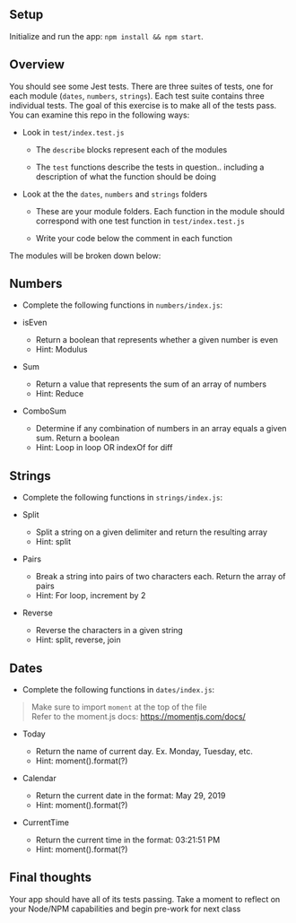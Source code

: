 ## Setup

Initialize and run the app: `npm install && npm start`.

## Overview

You should see some Jest tests. There are three suites of tests, one for each module (`dates`, `numbers`, `strings`). Each test suite contains three individual tests. The goal of this exercise is to make all of the tests pass. You can examine this repo in the following ways:

* Look in `test/index.test.js`

  * The `describe` blocks represent each of the modules

  * The `test` functions describe the tests in question.. including a description of what the function should be doing

* Look at the the `dates`, `numbers` and `strings` folders

  * These are your module folders. Each function in the module should correspond with one test function in `test/index.test.js`

  * Write your code below the comment in each function

The modules will be broken down below:


## Numbers

* Complete the following functions in `numbers/index.js`:

* isEven
  * Return a boolean that represents whether a given number is even
  * Hint: Modulus

* Sum
  * Return a value that represents the sum of an array of numbers
  * Hint: Reduce

* ComboSum
  * Determine if any combination of numbers in an array equals a given sum. Return a boolean
  * Hint: Loop in loop OR indexOf for diff

## Strings

* Complete the following functions in `strings/index.js`:

* Split
  * Split a string on a given delimiter and return the resulting array
  * Hint: split

* Pairs
  * Break a string into pairs of two characters each. Return the array of pairs
  * Hint: For loop, increment by 2

* Reverse
  * Reverse the characters in a given string
  * Hint: split, reverse, join

## Dates

* Complete the following functions in `dates/index.js`:
> Make sure to import `moment` at the top of the file  
> Refer to the moment.js docs: https://momentjs.com/docs/

* Today
  * Return the name of current day. Ex. Monday, Tuesday, etc.
  * Hint: moment().format(?)

* Calendar
  * Return the current date in the format: May 29, 2019
  * Hint: moment().format(?)

* CurrentTime
  * Return the current time in the format: 03:21:51 PM
  * Hint: moment().format(?)


## Final thoughts 

Your app should have all of its tests passing. Take a moment to reflect on your Node/NPM capabilities and begin pre-work for next class
